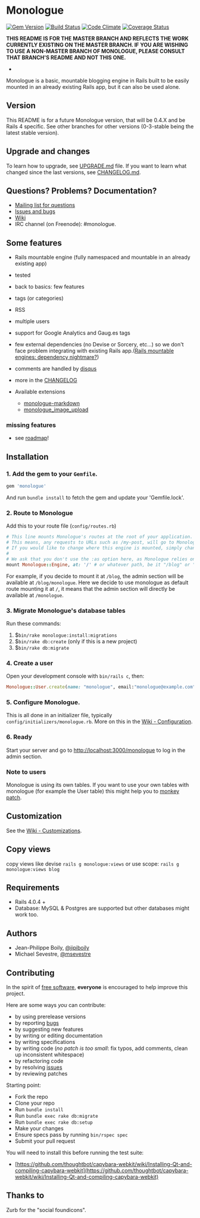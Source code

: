 # Monologue
[![Gem Version](https://badge.fury.io/rb/monologue.png)](http://badge.fury.io/rb/monologue)
[![Build Status](https://secure.travis-ci.org/jipiboily/monologue.png)](http://travis-ci.org/jipiboily/monologue)
[![Code Climate](https://codeclimate.com/github/jipiboily/monologue.png)](https://codeclimate.com/github/jipiboily/monologue)
[![Coverage Status](https://coveralls.io/repos/jipiboily/monologue/badge.png?branch=master)](https://coveralls.io/r/jipiboily/monologue?branch=master)

**THIS README IS FOR THE MASTER BRANCH AND REFLECTS THE WORK CURRENTLY EXISTING ON THE MASTER BRANCH. IF YOU ARE WISHING TO USE A NON-MASTER BRANCH OF MONOLOGUE, PLEASE CONSULT THAT BRANCH'S README AND NOT THIS ONE.**

-

Monologue is a basic, mountable blogging engine in Rails built to be easily mounted in an already existing Rails app, but it can also be used alone.

## Version

This README is for a future Monologue version, that will be 0.4.X and be Rails 4 specific. See other branches for other versions (0-3-stable being the latest stable version).

## Upgrade and changes

To learn how to upgrade, see [UPGRADE.md](https://github.com/jipiboily/monologue/blob/master/UPGRADE.md) file. If you want to learn what changed since the last versions, see [CHANGELOG.md](https://github.com/jipiboily/monologue/blob/master/CHANGELOG.md).

## Questions? Problems? Documentation?

- [Mailing list for questions](http://groups.google.com/forum/#!forum/monologue-rb)
- [Issues and bugs](http://github.com/jipiboily/monologue/issues)
- [Wiki](https://github.com/jipiboily/monologue/wiki/_pages)
- IRC channel (on Freenode): #monologue.

## Some features
- Rails mountable engine (fully namespaced and mountable in an already existing app)
- tested
- back to basics: few features
- tags (or categories)
- RSS
- multiple users
- support for Google Analytics and Gaug.es tags
- few external dependencies (no Devise or Sorcery, etc…) so we don't face problem integrating with existing Rails app.([Rails mountable engines: dependency nightmare?](http://jipiboily.com/2012/rails-mountable-engines-dependency-nightmare))
- comments are handled by [disqus](http://disqus.com/)
- more in the [CHANGELOG](https://github.com/jipiboily/monologue/blob/master/CHANGELOG.md)

- Available extensions
  - [monologue-markdown](https://github.com/jipiboily/monologue-markdown)
  - [monologue_image_upload](https://github.com/msevestre/monologue_image_upload)

### missing features
- see [roadmap](https://github.com/jipiboily/monologue/wiki/Roadmap)!


## Installation
### 1. Add the gem to your `Gemfile`.
```ruby
gem 'monologue'
```
And run `bundle install` to fetch the gem and update your 'Gemfile.lock'.

### 2. Route to Monologue

Add this to your route file (`config/routes.rb`)
```ruby
# This line mounts Monologue's routes at the root of your application.
# This means, any requests to URLs such as /my-post, will go to Monologue::PostsController.
# If you would like to change where this engine is mounted, simply change the :at option to something different.
#
# We ask that you don't use the :as option here, as Monologue relies on it being the default of "monologue"
mount Monologue::Engine, at: '/' # or whatever path, be it "/blog" or "/monologue"
```
For example, if you decide to mount it at  `/blog`, the admin section will be available at `/blog/monologue`.
Here we decide to use monologue as default route mounting it at `/`, it means that the admin section will directly
be available at `/monologue`.

### 3. Migrate Monologue's database tables
Run these commands:

1. $`bin/rake monologue:install:migrations`
2. $`bin/rake db:create` (only if this is a new project)
3. $`bin/rake db:migrate`


### 4. Create a user
Open your development console with `bin/rails c`, then:
```ruby
Monologue::User.create(name: "monologue", email:"monologue@example.com", password:"my-password", password_confirmation: "my-password")
```

### 5. Configure Monologue.
This is all done in an initializer file, typically `config/initializers/monologue.rb`. More on this in the [Wiki - Configuration](https://github.com/jipiboily/monologue/wiki/Configuration).

### 6. Ready
Start your server and go to [http://localhost:3000/monologue](http://localhost:3000/monologue) to log in the admin section.


### Note to users
Monologue is using its own tables. If you want to use your own tables with monologue (for example the User table)
this might help you to [monkey patch](https://gist.github.com/jipiboily/776d907fc932640ac59a).

## Customization
See the [Wiki - Customizations](https://github.com/jipiboily/monologue/wiki/Customizations).

## Copy views
copy views like devise `rails g monologue:views`
or use scope: `rails g monologue:views blog`

## Requirements
- Rails 4.0.4 +
- Database: MySQL & Postgres are supported but other databases might work too.

## Authors
* Jean-Philippe Boily, [@jipiboily](https://github.com/jipiboily)
* Michael Sevestre, [@msevestre](https://github.com/msevestre)

## Contributing

In the spirit of [free software][1], **everyone** is encouraged to help improve this project.

Here are some ways *you* can contribute:

* by using prerelease versions
* by reporting [bugs][2]
* by suggesting new features
* by writing or editing documentation
* by writing specifications
* by writing code (*no patch is too small*: fix typos, add comments, clean up inconsistent whitespace)
* by refactoring code
* by resolving [issues][2]
* by reviewing patches

Starting point:

* Fork the repo
* Clone your repo
* Run `bundle install`
* Run `bundle exec rake db:migrate`
* Run `bundle exec rake db:setup`
* Make your changes
* Ensure specs pass by running `bin/rspec spec`
* Submit your pull request


You will need to install this before running the test suite:
  - [https://github.com/thoughtbot/capybara-webkit/wiki/Installing-Qt-and-compiling-capybara-webkit](https://github.com/thoughtbot/capybara-webkit/wiki/Installing-Qt-and-compiling-capybara-webkit)

## Thanks to

Zurb for the "social foundicons".


[1]: http://www.fsf.org/licensing/essays/free-sw.html
[2]: https://github.com/jipiboily/monologue/issues
